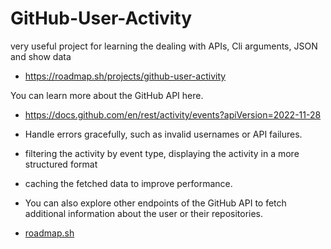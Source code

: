 # GitHub-User-Activity

very useful project for learning the dealing with APIs, Cli arguments, JSON and show data

- <https://roadmap.sh/projects/github-user-activity>

You can learn more about the GitHub API here.

- <https://docs.github.com/en/rest/activity/events?apiVersion=2022-11-28>

- Handle errors gracefully, such as invalid usernames or API failures.
- filtering the activity by event type, displaying the activity in a more structured format
- caching the fetched data to improve performance.
- You can also explore other endpoints of the GitHub API to fetch additional information about the user or their repositories.

- [roadmap.sh](https://roadmap.sh/projects/github-user-activity)
